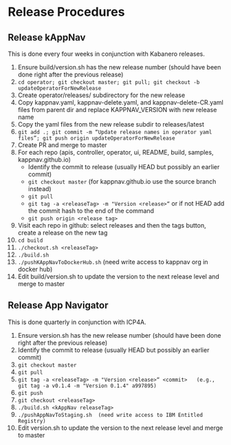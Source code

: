 # Release Procedures

## Release kAppNav

This is done every four weeks in conjunction with Kabanero releases.

1. Ensure build/version.sh has the new release number (should have been done right after the previous release)
1. `cd operator; git checkout master; git pull; git checkout -b updateOperatorForNewRelease`
1. Create operator/releases/ subdirectory for the new release
1. Copy kappnav.yaml, kappnav-delete.yaml, and kappnav-delete-CR.yaml files from parent dir and replace KAPPNAV_VERSION with new release name
1. Copy the yaml files from the new release subdir to releases/latest
1. `git add .; git commit -m “Update release names in operator yaml files”; git push origin updateOperatorForNewRelease`
1. Create PR and merge to master
1. For each repo (apis, controller, operator, ui, README, build, samples, kappnav.github.io)
    - Identify the commit to release (usually HEAD but possibly an earlier commit)
    - `git checkout master` (for kappnav.github.io use the source branch instead)
    - `git pull`
    - `git tag -a <releaseTag> -m "Version <release>“` or if not HEAD add the commit hash to the end of the command
    - `git push origin <release tag>`
1. Visit each repo in github: select releases and then the tags button, create a release on the new tag
1. `cd build`
1. `./checkout.sh <releaseTag>`
1. `./build.sh`
1. `./pushKAppNavToDockerHub.sh`  (need write access to kappnav org in docker hub)
1. Edit build/version.sh to update the version to the next release level and merge to master


## Release App Navigator

This is done quarterly in conjunction with ICP4A.

1. Ensure version.sh has the new release number (should have been done right after the previous release)
2. Identify the commit to release (usually HEAD but possibly an earlier commit)
3. `git checkout master`
4. `git pull`
5. `git tag -a <releaseTag> -m "Version <release>“ <commit>   (e.g., git tag -a v0.1.4 -m "Version 0.1.4" a997895)`
6. `git push`
7. `git checkout <releaseTag>`
8. `./build.sh <kAppNav releaseTag>`
9. `./pushAppNavToStaging.sh  (need write access to IBM Entitled Registry)`
10. Edit version.sh to update the version to the next release level and merge to master

